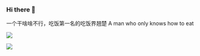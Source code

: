 ### Hi there 👋
一个干啥啥不行，吃饭第一名的吃饭界翘楚
A man who only knows how to eat

![](https://komarev.com/ghpvc/?username=chenjigeng)

![](https://github-readme-stats.vercel.app/api?username=chenjigeng&show_icons=true&icon_color=199861&count_private=true)

<!--
**chenjigeng/chenjigeng** is a ✨ _special_ ✨ repository because its `README.md` (this file) appears on your GitHub profile.

Here are some ideas to get you started:

- 🔭 I’m currently working on ...
- 🌱 I’m currently learning ...
- 👯 I’m looking to collaborate on ...
- 🤔 I’m looking for help with ...
- 💬 Ask me about ...
- 📫 How to reach me: ...
- 😄 Pronouns: ...
- ⚡ Fun fact: ...
-->

